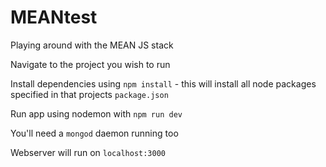 # MEANtest
Playing around with the MEAN JS stack

Navigate to the project you wish to run

Install dependencies using `npm install` - this will install all node packages specified in that projects `package.json`

Run app using nodemon with `npm run dev`

You'll need a `mongod` daemon running too

Webserver will run on `localhost:3000`
